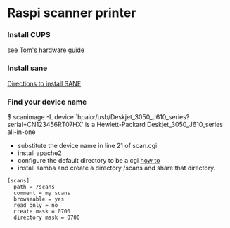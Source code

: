 # Raspi scanner printer

### Install CUPS
[see Tom's hardware guide](https://www.tomshardware.com/how-to/raspberry-pi-print-server)


### Install sane
[Directions to install SANE](https://pimylifeup.com/raspberry-pi-scanner-server/)

### Find your device name
$ scanimage -L
device `hpaio:/usb/Deskjet_3050_J610_series?serial=CN123456RT07HX' is a Hewlett-Packard Deskjet_3050_J610_series all-in-one
- substitute the device name in line 21 of scan.cgi
- install apache2
- configure the default directory to be a cgi [how to](https://forums.raspberrypi.com/viewtopic.php?t=148254)
- install samba and create a directory /scans and share that directory.

 ```
 [scans]
   path = /scans
   comment = my scans
   browseable = yes
   read only = no
   create mask = 0700
   directory mask = 0700
   ```

